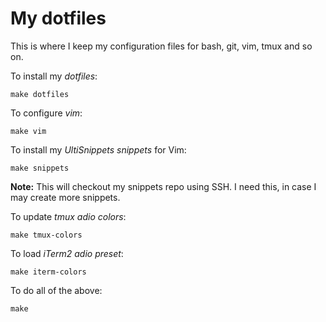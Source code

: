 # My dotfiles

This is where I keep my configuration files for bash, git, vim, tmux and so on.

To install my *dotfiles*:

    make dotfiles

To configure *vim*:

    make vim

To install my *UltiSnippets snippets* for Vim:

    make snippets

**Note:** This will checkout my snippets repo using SSH. I need this, in case I may
create more snippets.

To update *tmux adio colors*:

    make tmux-colors

To load *iTerm2 adio preset*:

    make iterm-colors

To do all of the above:

    make



